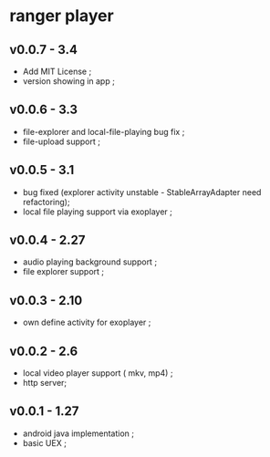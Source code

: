 
# ranger player

## v0.0.7 - 3.4 
* Add MIT License ;
* version showing in app ;

## v0.0.6 - 3.3 
* file-explorer and local-file-playing bug fix ;
* file-upload support ;

## v0.0.5 - 3.1 
* bug fixed (explorer activity unstable - StableArrayAdapter need refactoring);
* local file playing support via exoplayer ;

## v0.0.4 - 2.27 
* audio playing background support ;
* file explorer support ;

## v0.0.3 - 2.10 
* own define activity for exoplayer ;

## v0.0.2 - 2.6 
* local video player support ( mkv, mp4) ;
* http server;

## v0.0.1 - 1.27 
* android java implementation ;
* basic UEX ;

